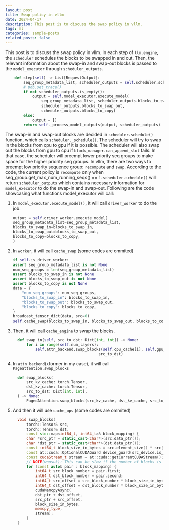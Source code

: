 ```yaml
---
layout: post
title: Swap policy in vllm
date: 2024-04-17 
description: This post is to discuss the swap policy in vllm.
tags: ml
categories: sample-posts
related_posts: false
---
```


This post is to discuss the swap policy in vllm.
In each step of `llm.engine`, the `scheduler` schedules the blocks to be swapped in and out. Then, the relevant information about the swap-in and swap-out blocks is passed to the `model_executor`
through `scheduler_outputs`.


```python
    def step(self) -> List[RequestOutput]:
        seq_group_metadata_list, scheduler_outputs = self.scheduler.schedule()
        # pdb.set_trace()
        if not scheduler_outputs.is_empty():
            output = self.model_executor.execute_model(
                seq_group_metadata_list, scheduler_outputs.blocks_to_swap_in,
                scheduler_outputs.blocks_to_swap_out,
                scheduler_outputs.blocks_to_copy)
        else:
            output = []
        return self._process_model_outputs(output, scheduler_outputs)
```
The swap-in and swap-out blocks are decided in `scheduler.schedule()` function, which calls `scheduler._schedule()`. The scheduler will try to swap in the blocks from cpu to gpu if 
it is possible. The scheduler will also swap out the blocks from gpu to cpu if `block_manager.can_append_slot` fails. In that case, the scheduler will preempt lower priority seq groups to make space for the higher priority seq groups. In vllm, there are two ways to preempt low priority sequence group: `recompute` and `swap`. According to the code, the current policy is `recompute` only when seq_group.get_max_num_running_seqs() == 1. 
`scheduler.schedule()` will return `scheduler_outputs` which contains necessary information for `model_executor` to do the swap-in and swap-out.
Following are the code showcasing what functions model_executor will call:


1. In `model_executor.execute_model()`, it will call `driver_worker` to do the job.

      ``` python
      output = self.driver_worker.execute_model(
      seq_group_metadata_list=seq_group_metadata_list,
      blocks_to_swap_in=blocks_to_swap_in,
      blocks_to_swap_out=blocks_to_swap_out,
      blocks_to_copy=blocks_to_copy,
    )
      ```

2. In `worker`, it will call `cache_swap` (some codes are ommited)

      ``` python
      if self.is_driver_worker:
      assert seq_group_metadata_list is not None
      num_seq_groups = len(seq_group_metadata_list)
      assert blocks_to_swap_in is not None
      assert blocks_to_swap_out is not None
      assert blocks_to_copy is not None
      data = {
          "num_seq_groups": num_seq_groups,
          "blocks_to_swap_in": blocks_to_swap_in,
          "blocks_to_swap_out": blocks_to_swap_out,
          "blocks_to_copy": blocks_to_copy,
      }
      broadcast_tensor_dict(data, src=0)
      self.cache_swap(blocks_to_swap_in, blocks_to_swap_out, blocks_to_copy)
      ```
3. Then, it will call `cache_engine` to swap the blocks.

      ``` python
        def swap_in(self, src_to_dst: Dict[int, int]) -> None:
            for i in range(self.num_layers):
                self.attn_backend.swap_blocks(self.cpu_cache[i], self.gpu_cache[i],
                                            src_to_dst)
      ```

4. In `attn_backend`(xformer in my case), it will call `Pageattention.swap_blocks` 
      ```python
        def swap_blocks(
            src_kv_cache: torch.Tensor,
            dst_kv_cache: torch.Tensor,
            src_to_dst: Dict[int, int],
        ) -> None:
            PagedAttention.swap_blocks(src_kv_cache, dst_kv_cache, src_to_dst)
      ```
5. And then it will use `cache_ops`.(some codes are ommited) 
      ``` c++
        void swap_blocks(
            torch::Tensor& src,
            torch::Tensor& dst,
            const std::map<int64_t, int64_t>& block_mapping) {
            char *src_ptr = static_cast<char*>(src.data_ptr());
            char *dst_ptr = static_cast<char*>(dst.data_ptr());
            const int64_t block_size_in_bytes = src.element_size() * src[0].numel();
            const at::cuda::OptionalCUDAGuard device_guard(src_device.is_cuda() ? src_device : dst_device);
            const cudaStream_t stream = at::cuda::getCurrentCUDAStream();
            // NOTE(woosuk): This can be slow if the number of blocks is large.
            for (const auto& pair : block_mapping) {
                int64_t src_block_number = pair.first;
                int64_t dst_block_number = pair.second;
                int64_t src_offset = src_block_number * block_size_in_bytes;
                int64_t dst_offset = dst_block_number * block_size_in_bytes;
                cudaMemcpyAsync(
                dst_ptr + dst_offset,
                src_ptr + src_offset,
                block_size_in_bytes,
                memcpy_type,
                stream);
            }
        }
      ```